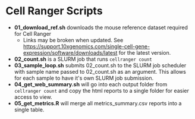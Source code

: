 # Cell Ranger Scripts
- **01_download_ref.sh** downloads the mouse reference dataset required for Cell Ranger
  - Links may be broken when updated. See https://support.10xgenomics.com/single-cell-gene-expression/software/downloads/latest for the latest version.
- **02_count.sh** is a SLURM job that runs `cellranger count`
- **03_sample_loop.sh** submits 02_count.sh to the SLURM job scheduler with sample name passed to 02_count.sh as an argument. This allows for each sample to have it's own SLURM job submission.
- **04_get_web_summary.sh** will go into each output folder from `cellranger count` and copy the html reports to a single folder for easier access to view.
- **05_get_metrics.R** will merge all metrics_summary.csv reports into a single table.
